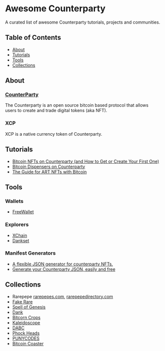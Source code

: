 # Awesome Counterparty

A curated list of awesome Counterparty tutorials, projects and communities.

## Table of Contents

- [About](#about)
- [Tutorials](#tutorials)
- [Tools](#tools)
- [Collections](#collections)

## About

### [CounterParty](https://counterparty.io)

The Counterparty is an open source bitcoin based protocol that allows users to create and trade digital tokens (aka NFT).

### XCP

XCP is a native currency token of Counterparty.

## Tutorials

- [Bitcoin NFTs on Counterparty (and How to Get or Create Your First One)](https://bitcoin-takeover.com/bitcoin-nfts-on-counterparty-and-how-to-get-or-create-your-first-one)
- [Bitcoin Dispensers on Counterparty](https://fakeraredirectory.com/bitcoin-dispensers-on-counterparty)
- [The Guide for ART NFTs with Bitcoin](https://paper.dropbox.com/published/The-Guide-for-ART-NFTs-with-Bitcoin-tQknFTbVFpfYLPy37fyI2C6)

## Tools

### Wallets

- [FreeWallet](https://freewallet.io)

### Explorers

- [XChain](https://xchain.io)
- [Dankset](https://dankset.io)

### Manifest Generators

- [A flexible JSON generator for counterparty NFTs.](https://www.enhanced.cards)
- [Generate your Counterparty JSON, easily and free](https://easyasset.art)

## Collections

- Rarepepe [rarepepes.com](https://rarepepes.com), [rarepepedirectory.com](http://rarepepedirectory.com)
- [Fake Rare](https://fakeraredirectory.com)
- [Spell of Genesis](https://spellsofgenesis.com)
- [Dank](https://dankdirectory.wordpress.com/)
- [Bitcorn Crops](https://bitcorns.com)
- [Kaleidoscope](https://www.kaleidoscopexcp.com)
- [DABC](https://droolingapebus.club)
- [Phock Heads](https://phockheads.wordpress.com)
- [PUNYCODES](http://punycodes.xcp.coinsite.io)
- [Bitcoin Coaster](https://cards.bitcoincoaster.com)

